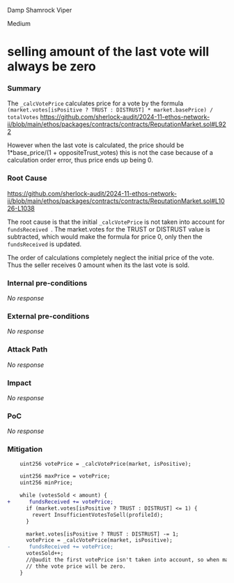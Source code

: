 Damp Shamrock Viper

Medium

# selling amount of the last vote will always be zero

### Summary

The `_calcVotePrice`  calculates price for a vote by the formula
`(market.votes[isPositive ? TRUST : DISTRUST] * market.basePrice) / totalVotes`
https://github.com/sherlock-audit/2024-11-ethos-network-ii/blob/main/ethos/packages/contracts/contracts/ReputationMarket.sol#L922

However when the last vote is calculated, the price should be 1*base_price/(1 + oppositeTrust_votes)
this is not the case because of a calculation order error, thus price ends up being 0.


### Root Cause

https://github.com/sherlock-audit/2024-11-ethos-network-ii/blob/main/ethos/packages/contracts/contracts/ReputationMarket.sol#L1026-L1038

The root cause is that the initial `_calcVotePrice` is not taken into account for `fundsReceived `.
The market.votes for the TRUST or DISTRUST value is subtracted, which would make the formula for price 0, only then the `fundsReceived` is updated.

The order of calculations completely neglect the initial price of the vote.
Thus the seller receives 0 amount when its the last vote is sold.

### Internal pre-conditions

_No response_

### External pre-conditions

_No response_

### Attack Path

_No response_

### Impact

_No response_

### PoC

_No response_

### Mitigation

```diff
    uint256 votePrice = _calcVotePrice(market, isPositive);

    uint256 maxPrice = votePrice;
    uint256 minPrice;

    while (votesSold < amount) {
+      fundsReceived += votePrice;
      if (market.votes[isPositive ? TRUST : DISTRUST] <= 1) {
        revert InsufficientVotesToSell(profileId);
      }

      market.votes[isPositive ? TRUST : DISTRUST] -= 1;
      votePrice = _calcVotePrice(market, isPositive);
-      fundsReceived += votePrice;
      votesSold++;
      //@audit the first votePrice isn't taken into account, so when market.votes[isPosivitive ? TRUST : DISTRUST] is zero (last vote)
      // thhe vote price will be zero.
    }
```